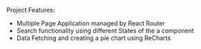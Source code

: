 Project Features:

* Multiple Page Application managed by React Router
* Search functionality using different States of the a component
* Data Fetching and creating a pie chart using ReCharts